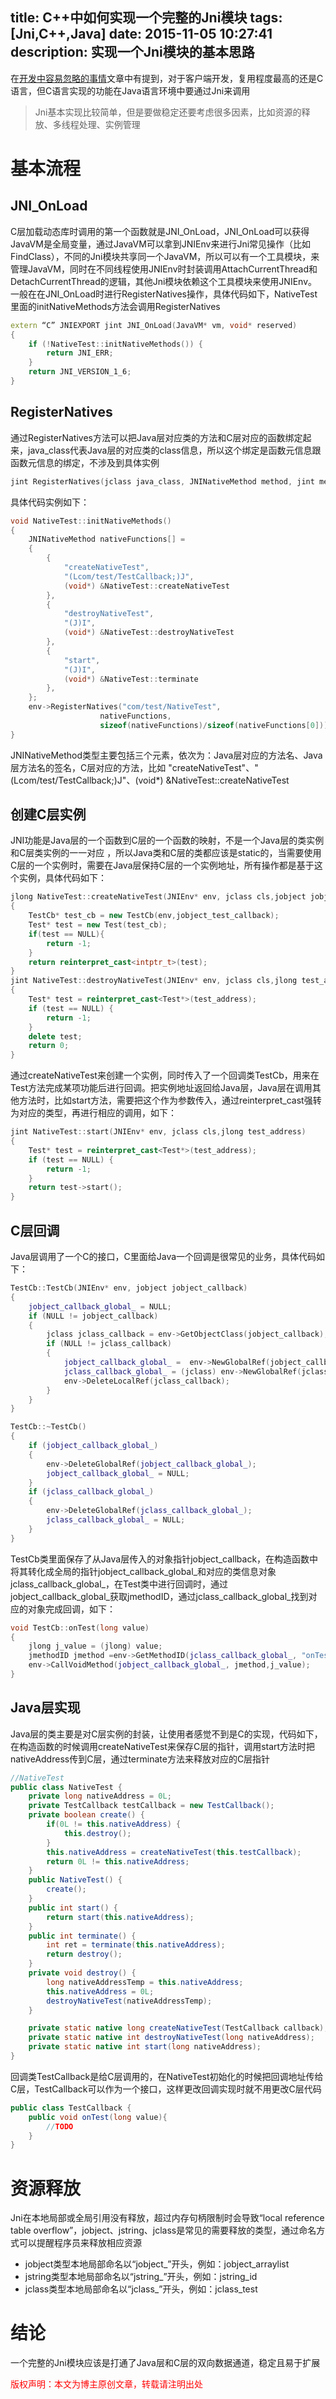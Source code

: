 title: C++中如何实现一个完整的Jni模块
tags: [Jni,C++,Java]
date: 2015-11-05 10:27:41
description: 实现一个Jni模块的基本思路
---

在[开发中容易忽略的事情](http://peter517.github.io/2015/08/20/%E5%BC%80%E5%8F%91%E4%B8%AD%E5%AE%B9%E6%98%93%E5%BF%BD%E7%95%A5%E7%9A%84%E4%BA%8B%E6%83%85/#操作系统原生语言)文章中有提到，对于客户端开发，复用程度最高的还是C语言，但C语言实现的功能在Java语言环境中要通过Jni来调用
> Jni基本实现比较简单，但是要做稳定还要考虑很多因素，比如资源的释放、多线程处理、实例管理

# 基本流程
## JNI_OnLoad
C层加载动态库时调用的第一个函数就是JNI\_OnLoad，JNI\_OnLoad可以获得JavaVM是全局变量，通过JavaVM可以拿到JNIEnv来进行Jni常见操作（比如FindClass），不同的Jni模块共享同一个JavaVM，所以可以有一个工具模块，来管理JavaVM，同时在不同线程使用JNIEnv时封装调用AttachCurrentThread和DetachCurrentThread的逻辑，其他Jni模块依赖这个工具模块来使用JNIEnv。
一般在在JNI\_OnLoad时进行RegisterNatives操作，具体代码如下，NativeTest里面的initNativeMethods方法会调用RegisterNatives
```c++
extern “C” JNIEXPORT jint JNI_OnLoad(JavaVM* vm, void* reserved)
{
    if (!NativeTest::initNativeMethods()) {
        return JNI_ERR;
    }
    return JNI_VERSION_1_6;
}
```
## RegisterNatives
通过RegisterNatives方法可以把Java层对应类的方法和C层对应的函数绑定起来，java_class代表Java层的对应类的class信息，所以这个绑定是函数元信息跟函数元信息的绑定，不涉及到具体实例
```c++
jint RegisterNatives(jclass java_class, JNINativeMethod method, jint methodLen)
```
具体代码实例如下：
```c++
void NativeTest::initNativeMethods()
{
    JNINativeMethod nativeFunctions[] =
    {
        {
            "createNativeTest",
            "(Lcom/test/TestCallback;)J",
            (void*) &NativeTest::createNativeTest
        },
        {
            "destroyNativeTest",
            "(J)I",
            (void*) &NativeTest::destroyNativeTest
        },
        {
            "start",
            "(J)I",
            (void*) &NativeTest::terminate
        },
    };
    env->RegisterNatives("com/test/NativeTest",
                    nativeFunctions,
                    sizeof(nativeFunctions)/sizeof(nativeFunctions[0]));
}
```
JNINativeMethod类型主要包括三个元素，依次为：Java层对应的方法名、Java层方法名的签名，C层对应的方法，比如 "createNativeTest"、"(Lcom/test/TestCallback;)J"、(void*) &NativeTest::createNativeTest

## 创建C层实例
JNI功能是Java层的一个函数到C层的一个函数的映射，不是一个Java层的类实例和C层类实例的一一对应
，所以Java类和C层的类都应该是static的，当需要使用C层的一个实例时，需要在Java层保持C层的一个实例地址，所有操作都是基于这个实例，具体代码如下：
```c++
jlong NativeTest::createNativeTest(JNIEnv* env, jclass cls,jobject jobject_test_callback)
{
    TestCb* test_cb = new TestCb(env,jobject_test_callback);
    Test* test = new Test(test_cb);
    if(test == NULL){
        return -1;
    }
    return reinterpret_cast<intptr_t>(test);
}
jint NativeTest::destroyNativeTest(JNIEnv* env, jclass cls,jlong test_address)
{
    Test* test = reinterpret_cast<Test*>(test_address);
    if (test == NULL) {
        return -1;
    }
    delete test;
    return 0;
}
```
通过createNativeTest来创建一个实例，同时传入了一个回调类TestCb，用来在Test方法完成某项功能后进行回调。把实例地址返回给Java层，Java层在调用其他方法时，比如start方法，需要把这个作为参数传入，通过reinterpret_cast强转为对应的类型，再进行相应的调用，如下：
```c++
jint NativeTest::start(JNIEnv* env, jclass cls,jlong test_address)
{
    Test* test = reinterpret_cast<Test*>(test_address);
    if (test == NULL) {
        return -1;
    }
    return test->start();
}
```
## C层回调
Java层调用了一个C的接口，C里面给Java一个回调是很常见的业务，具体代码如下：
```c++
TestCb::TestCb(JNIEnv* env, jobject jobject_callback)
{
    jobject_callback_global_ = NULL;
    if (NULL != jobject_callback)
    {
        jclass jclass_callback = env->GetObjectClass(jobject_callback);
        if (NULL != jclass_callback)
        {
            jobject_callback_global_ =  env->NewGlobalRef(jobject_callback);
            jclass_callback_global_ = (jclass) env->NewGlobalRef(jclass_callback);;
            env->DeleteLocalRef(jclass_callback);
        }
    }
}

TestCb::~TestCb()
{
    if (jobject_callback_global_)
    {
        env->DeleteGlobalRef(jobject_callback_global_);
        jobject_callback_global_ = NULL;
    }
    if (jclass_callback_global_)
    {
        env->DeleteGlobalRef(jclass_callback_global_);
        jclass_callback_global_ = NULL;
    }
}
```
TestCb类里面保存了从Java层传入的对象指针jobject\_callback，在构造函数中将其转化成全局的指针jobject\_callback\_global\_和对应的类信息对象jclass\_callback\_global\_，在Test类中进行回调时，通过jobject\_callback\_global\_获取jmethodID，通过jclass\_callback\_global\_找到对应的对象完成回调，如下：
```c++
void TestCb::onTest(long value)
{
    jlong j_value = (jlong) value;
    jmethodID jmethod =env->GetMethodID(jclass_callback_global_, "onTest", "(J)V");
    env->CallVoidMethod(jobject_callback_global_, jmethod,j_value);
}
```
## Java层实现
Java层的类主要是对C层实例的封装，让使用者感觉不到是C的实现，代码如下，在构造函数的时候调用createNativeTest来保存C层的指针，调用start方法时把nativeAddress传到C层，通过terminate方法来释放对应的C层指针
```java
//NativeTest
public class NativeTest {
    private long nativeAddress = 0L;
    private TestCallback testCallback = new TestCallback();
    private boolean create() {
        if(0L != this.nativeAddress) {
            this.destroy();
        }
        this.nativeAddress = createNativeTest(this.testCallback);
        return 0L != this.nativeAddress;
    }
    public NativeTest() {
        create();
    }
    public int start() {
        return start(this.nativeAddress);
    }
    public int terminate() {
        int ret = terminate(this.nativeAddress);
        return destroy();
    }
    private void destroy() {
        long nativeAddressTemp = this.nativeAddress;
        this.nativeAddress = 0L;
        destroyNativeTest(nativeAddressTemp);
    }

    private static native long createNativeTest(TestCallback callback);
    private static native int destroyNativeTest(long nativeAddress);
    private static native int start(long nativeAddress);
}
```
回调类TestCallback是给C层调用的，在NativeTest初始化的时候把回调地址传给C层，TestCallback可以作为一个接口，这样更改回调实现时就不用更改C层代码
```java
public class TestCallback {
    public void onTest(long value){
        //TODO
    }
}
```

# 资源释放
Jni在本地局部或全局引用没有释放，超过内存句柄限制时会导致“local reference table overflow”，jobject、jstring、jclass是常见的需要释放的类型，通过命名方式可以提醒程序员来释放相应资源

- jobject类型本地局部命名以“jobject\_”开头，例如：jobject\_arraylist
- jstring类型本地局部命名以“jstring\_”开头，例如：jstring\_id
- jclass类型本地局部命名以“jclass\_”开头，例如：jclass\_test

# 结论
一个完整的Jni模块应该是打通了Java层和C层的双向数据通道，稳定且易于扩展

<font color="#FF0000">版权声明：本文为博主原创文章，转载请注明出处</font>
